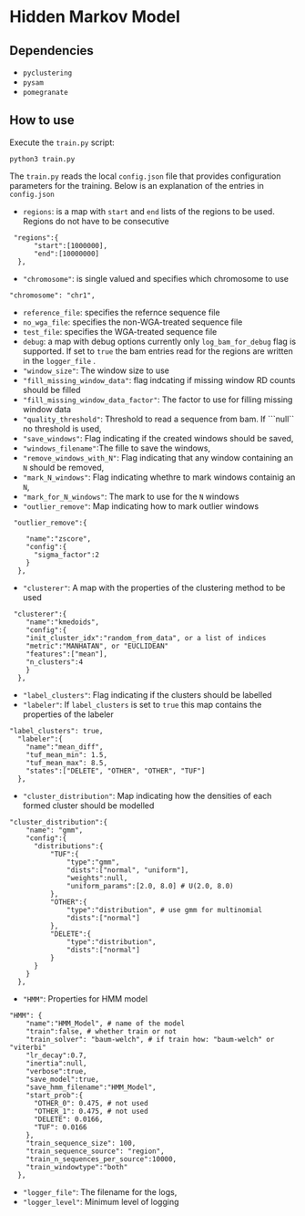 # Hidden Markov Model

## Dependencies

- ```pyclustering```
- ```pysam```
- ```pomegranate```

## How to use

Execute the ```train.py``` script:

```
python3 train.py
```

The ```train.py``` reads the local ```config.json``` file
that provides configuration parameters for the training.
Below is an explanation of the entries in ```config.json```

- ```regions```: is a map with ```start``` and ```end```
lists of the regions to be used. Regions do not have to be consecutive
```
 "regions":{
      "start":[1000000],
      "end":[10000000]
  },
```

- ```"chromosome"```: is single valued and specifies which chromosome to use

```
"chromosome": "chr1",
```

- ```reference_file```: specifies the refernce sequence file
- ```no_wga_file```: specifies the non-WGA-treated sequence file
- ```test_file```: specifies the WGA-treated sequence file
- ```debug```: a map with debug options currently only ```log_bam_for_debug```
flag is supported. If set to ```true``` the bam entries read for the regions are written
in the ```logger_file``` .
- ```"window_size"```: The window size to use
- ```"fill_missing_window_data"```: flag indcating if missing window RD counts should be filled
- ```"fill_missing_window_data_factor"```: The factor to use for filling missing window data
- ```"quality_threshold"```: Threshold to read a sequence from bam. If ```null`` no threshold is used,
- ```"save_windows"```: Flag indicating if the created windows should be saved,
- ```"windows_filename"```:The fille to save the windows,
- ```"remove_windows_with_N"```: Flag indicating that any window containing an ```N``` should be removed,
- ```"mark_N_windows"```: Flag indicating whethre to mark windows containig an ```N```,
- ```"mark_for_N_windows"```: The mark to use for the ```N``` windows
-  ```"outlier_remove"```: Map indicating how to mark outlier windows
```
 "outlier_remove":{

    "name":"zscore",
    "config":{
      "sigma_factor":2
    }
  },
```
- ```"clusterer"```: A map with the properties of the clustering method to be used

```
 "clusterer":{
    "name":"kmedoids",
    "config":{
    "init_cluster_idx":"random_from_data", or a list of indices
    "metric":"MANHATAN", or "EUCLIDEAN"
    "features":["mean"],
    "n_clusters":4
    }
  },
```

- ```"label_clusters"```: Flag indicating if the clusters should be labelled
- ```"labeler"```: If ```label_clusters``` is set to ```true``` this map contains
the properties of the labeler

```
"label_clusters": true,
  "labeler":{
    "name":"mean_diff",
    "tuf_mean_min": 1.5,
    "tuf_mean_max": 8.5,
    "states":["DELETE", "OTHER", "OTHER", "TUF"]
  },
```

- ```"cluster_distribution"```: Map indicating how the densities of each formed cluster should be modelled

```
"cluster_distribution":{
    "name": "gmm",
    "config":{
      "distributions":{
          "TUF":{
              "type":"gmm",
              "dists":["normal", "uniform"],
              "weights":null,
              "uniform_params":[2.0, 8.0] # U(2.0, 8.0)
          },
          "OTHER":{
              "type":"distribution", # use gmm for multinomial
              "dists":["normal"]
          },
          "DELETE":{
              "type":"distribution",
              "dists":["normal"]
          }
      }
    }
  },
```
- ```"HMM"```: Properties for HMM model

```
"HMM": {
    "name":"HMM_Model", # name of the model
    "train":false, # whether train or not
    "train_solver": "baum-welch", # if train how: "baum-welch" or "viterbi"
    "lr_decay":0.7,
    "inertia":null,
    "verbose":true,
    "save_model":true,
    "save_hmm_filename":"HMM_Model",
    "start_prob":{
      "OTHER_0": 0.475, # not used
      "OTHER_1": 0.475, # not used
      "DELETE": 0.0166,
      "TUF": 0.0166
    },
    "train_sequence_size": 100,
    "train_sequence_source": "region",
    "train_n_sequences_per_source":10000,
    "train_windowtype":"both"
  },
```

- ```"logger_file"```: The filename for the logs,
- ```"logger_level"```: Minimum level of logging








